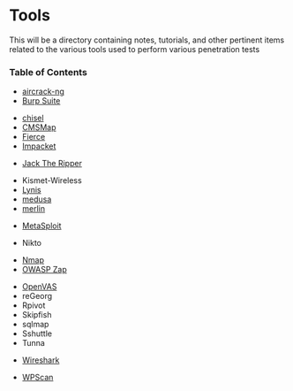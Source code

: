 # Tools

This will be a directory containing notes, tutorials, and other pertinent items related to the various tools used to perform various penetration tests

### Table of Contents
+ [aircrack-ng](https://github.com/rcallaby/Hacking-Study-Guide/blob/main/Tools/aircrack-ng/aircrack-ng.md)
+ [Burp Suite](https://github.com/rcallaby/Hacking-Study-Guide/blob/main/Tools/Burp%20Suite/burpsuite.md)
* [chisel](https://github.com/rcallaby/Hacking-Study-Guide/blob/main/Tools/chisel/chisel.md)
* [CMSMap](https://github.com/rcallaby/Hacking-Study-Guide/blob/main/Tools/CMSMap/CMSMap.md)
* [Fierce](https://github.com/rcallaby/Hacking-Study-Guide/blob/main/Tools/Fierce/fierce.md)
* [Impacket](https://github.com/rcallaby/Hacking-Study-Guide/blob/main/Tools/impacket/impacket.md)
+ [Jack The Ripper](https://github.com/rcallaby/Hacking-Study-Guide/blob/main/Tools/Jack%20The%20Ripper/jacktheripper.md)
* Kismet-Wireless
* [Lynis](https://github.com/rcallaby/Hacking-Study-Guide/blob/main/Tools/Lynis/lynis.md)
* [medusa](https://github.com/rcallaby/Hacking-Study-Guide/blob/main/Tools/medusa/medusa.md)
* [merlin](https://github.com/rcallaby/Hacking-Study-Guide/blob/main/Tools/merlin/merlin.md)
+ [MetaSploit](https://github.com/rcallaby/Hacking-Study-Guide/blob/main/Tools/MetaSploit/MetaSploit.md)
* Nikto
+ [Nmap](https://github.com/rcallaby/Hacking-Study-Guide/blob/main/Tools/Nmap/nmap.md)
+ [OWASP Zap](https://github.com/rcallaby/Hacking-Study-Guide/blob/main/Tools/OWASP%20ZAP/owaspzap.md)
* [OpenVAS](https://github.com/rcallaby/Hacking-Study-Guide/blob/main/Tools/OpenVAS/openvas.md)
* reGeorg
* Rpivot
* Skipfish
* sqlmap
* Sshuttle
* Tunna
+ [Wireshark](https://github.com/rcallaby/Hacking-Study-Guide/blob/main/Tools/Wireshark/wireshark.md)
* [WPScan](https://github.com/rcallaby/Hacking-Study-Guide/blob/main/Tools/WPScan/WPScan.md)